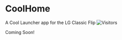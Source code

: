 # CoolHome
A Cool Launcher app for the LG Classic Flip
![Visitors](https://api.visitorbadge.io/api/visitors?path=https%3A%2F%2Fgithub.com%2Fbiden2020prez%2FCoolHome&label=Project%20Views&labelColor=%23000000&countColor=%23fff000&style=flat)

Coming Soon!
